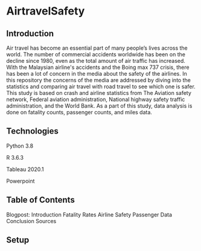 # AirtravelSafety

## Introduction
Air travel has become an essential part of many people’s lives across the world. The number of commercial accidents worldwide has been on the decline since 1980, even as the total amount of air traffic has increased. With the Malaysian airline's accidents and the Boing max 737 crisis, there has been a lot of concern in the media about the safety of the airlines. In this repository the concerns of the media are addressed by diving into the statistics and comparing air travel with road travel to see which one is safer.
This study is based on crash and airline statistics from The Aviation safety network, Federal aviation administration, National highway safety traffic administration, and the World Bank. As a part of this study, data analysis is done on fatality counts, passenger counts, and miles data.

## Technologies
Python 3.8

R 3.6.3

Tableau 2020.1

Powerpoint

## Table of Contents
Blogpost:
  Introduction
  Fatality Rates
  Airline Safety
  Passenger Data
  Conclusion
  Sources  

## Setup
